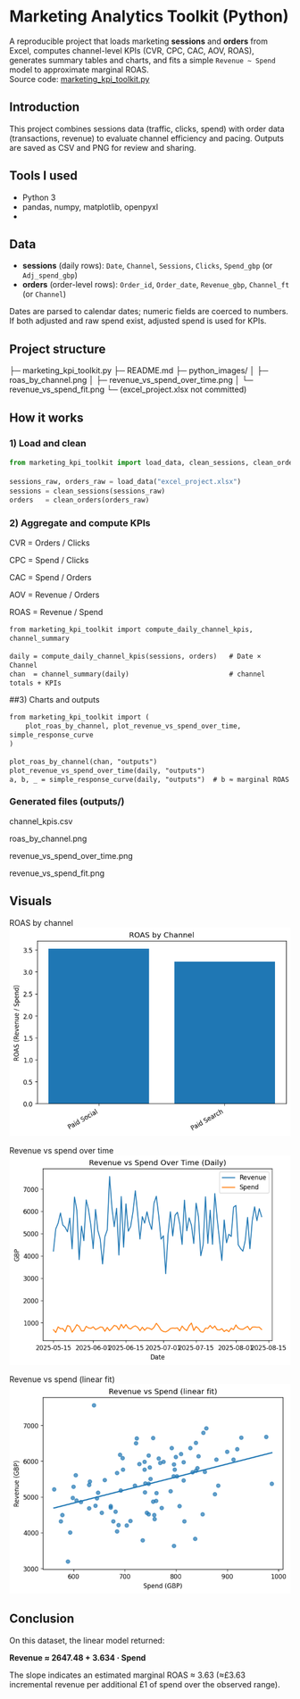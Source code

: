 # Marketing Analytics Toolkit (Python)

A reproducible project that loads marketing **sessions** and **orders** from Excel, computes channel-level KPIs (CVR, CPC, CAC, AOV, ROAS), generates summary tables and charts, and fits a simple `Revenue ~ Spend` model to approximate marginal ROAS.  
Source code: [marketing_kpi_toolkit.py](/marketing_kpi_toolkit.py)

## Introduction
This project combines sessions data (traffic, clicks, spend) with order data (transactions, revenue) to evaluate channel efficiency and pacing. Outputs are saved as CSV and PNG for review and sharing.

## Tools I used
- Python 3
- pandas, numpy, matplotlib, openpyxl
- 
## Data
- **sessions** (daily rows): `Date`, `Channel`, `Sessions`, `Clicks`, `Spend_gbp` (or `Adj_spend_gbp`)
- **orders** (order-level rows): `Order_id`, `Order_date`, `Revenue_gbp`, `Channel_ft` (or `Channel`)

Dates are parsed to calendar dates; numeric fields are coerced to numbers. If both adjusted and raw spend exist, adjusted spend is used for KPIs.

## Project structure
├─ marketing_kpi_toolkit.py
├─ README.md
├─ python_images/
│ ├─ roas_by_channel.png
│ ├─ revenue_vs_spend_over_time.png
│ └─ revenue_vs_spend_fit.png
└─ (excel_project.xlsx not committed)


## How it works

### 1) Load and clean
```python
from marketing_kpi_toolkit import load_data, clean_sessions, clean_orders

sessions_raw, orders_raw = load_data("excel_project.xlsx")
sessions = clean_sessions(sessions_raw)
orders   = clean_orders(orders_raw)
```

### 2) Aggregate and compute KPIs

CVR = Orders / Clicks

CPC = Spend / Clicks

CAC = Spend / Orders

AOV = Revenue / Orders

ROAS = Revenue / Spend

```
from marketing_kpi_toolkit import compute_daily_channel_kpis, channel_summary

daily = compute_daily_channel_kpis(sessions, orders)   # Date × Channel
chan  = channel_summary(daily)                         # channel totals + KPIs
```
##3) Charts and outputs

```
from marketing_kpi_toolkit import (
    plot_roas_by_channel, plot_revenue_vs_spend_over_time, simple_response_curve
)

plot_roas_by_channel(chan, "outputs")
plot_revenue_vs_spend_over_time(daily, "outputs")
a, b, _ = simple_response_curve(daily, "outputs")  # b ≈ marginal ROAS
```
### Generated files (outputs/)

channel_kpis.csv

roas_by_channel.png

revenue_vs_spend_over_time.png

revenue_vs_spend_fit.png

## Visuals

ROAS by channel  
![ROAS by channel](python_images/roas_by_channel.png)

Revenue vs spend over time  
![Revenue vs Spend over time](python_images/revenue_vs_spend_over_time.png)

Revenue vs spend (linear fit)  
![Revenue vs Spend fit](python_images/revenue_vs_spend_fit.png)

## Conclusion

On this dataset, the linear model returned:

**Revenue ≈ 2647.48 + 3.634 · Spend**


The slope indicates an estimated marginal ROAS ≈ 3.63 (≈£3.63 incremental revenue per additional £1 of spend over the observed range). 
